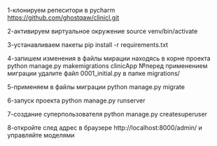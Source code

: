 1-клонируем репеситори в pycharm https://github.com/ghostqaw/clinicl.git

2-активируем виртуальное окружение source venv/bin/activate

3-устанавливаем пакеты pip install -r requirements.txt

4-запишем изменения в файлы мирации находясь в корне проекта python manage.py makemigrations clinicApp  №перед применением миграции удалите файл 0001_initial.py в папке migrations/

5-применяем в файлы миграции python manage.py migrate

6-запуск проекта python manage.py runserver

7-создание суперпользователя python manage.py createsuperuser

8-откройте след адрес в браузере http://localhost:8000/admin/ и управляйте моделями 
